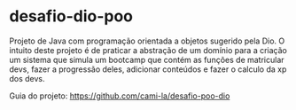 # desafio-dio-poo

Projeto de Java com programação orientada a objetos sugerido pela Dio. O intuito deste projeto é de praticar a abstração de um domínio para a criação um sistema que simula um bootcamp que contém as funções de matricular devs, fazer a progressão deles, adicionar conteúdos e fazer o calculo da xp dos devs. 

Guia do projeto: https://github.com/cami-la/desafio-poo-dio
